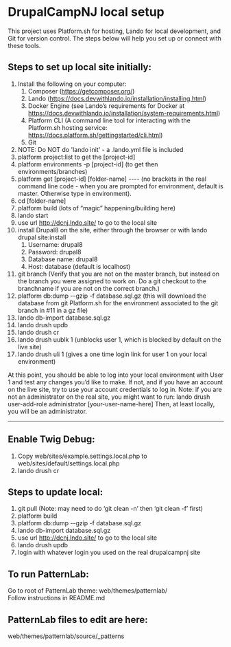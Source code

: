 #  DrupalCampNJ local setup

This project uses Platform.sh for hosting, Lando for local development, and Git for version control. The steps below will help you set up or connect with these tools.

## Steps to set up local site initially:  
1. Install the following on your computer: 
    1. Composer (https://getcomposer.org/)
    2. Lando (https://docs.devwithlando.io/installation/installing.html)
    3. Docker Engine (see Lando’s requirements for Docker at https://docs.devwithlando.io/installation/system-requirements.html)
    4. Platform CLI (A command line tool for interacting with the Platform.sh hosting service: https://docs.platform.sh/gettingstarted/cli.html)
    5. Git
2. NOTE: Do NOT do 'lando init' - a .lando.yml file is included
3. platform project:list to get the [project-id]  
4. platform environments -p [project-id] (to get then environments/branches)
5. platform get [project-id] [folder-name] ---- (no brackets in the real command line code - 
when you are prompted for environment, default is master. Otherwise type in environment).
6. cd [folder-name]
7. platform build (lots of “magic” happening/building here)
8. lando start
9. use url http://dcnj.lndo.site/ to go to the local site
10. install Drupal8 on the site, either through the browser or with lando drupal site:install
    1. Username: drupal8
    2. Password: drupal8
    3. Database name: drupal8
    4. Host: database (default is localhost)
11. git branch (Verify that you are not on the master branch, but instead on the branch you were assigned to work on. Do a git checkout to the branchname if you are not on the correct branch.)
12. platform db:dump --gzip -f database.sql.gz (this will download the database from git Platform.sh for the environment associated to the git branch in #11 in a gz file)
13. lando db-import database.sql.gz
14. lando drush updb
15. lando drush cr
16. lando drush uublk 1 (unblocks user 1, which is blocked by default on the live site)
17. lando drush uli 1 (gives a one time login link for user 1 on your local environment)

At this point, you should be able to log into your local environment with User 1 and test any changes you’d like to make. If not, and if you have an account on the live site, try to use your account credentials to log in. Note: if you are not an administrator on the real site, you might want to run: lando drush user-add-role administrator [your-user-name-here]
Then, at least locally, you will be an administrator.

---

## Enable Twig Debug:
1. Copy web/sites/example.settings.local.php to web/sites/default/settings.local.php
2. lando drush cr

## Steps to update local:
1. git pull (Note: may need to do ‘git clean -n’ then ‘git clean -f’ first)
2. platform build
3. platform db:dump --gzip -f database.sql.gz
4. lando db-import database.sql.gz
5. use url http://dcnj.lndo.site/ to go to the local site
6. lando drush updb
7. login with whatever login you used on the real drupalcampnj site

## To run PatternLab:
Go to root of PatternLab theme: web/themes/patternlab/  
Follow instructions in README.md

## PatternLab files to edit are here:
web/themes/patternlab/source/_patterns